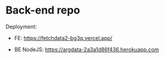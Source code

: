 # Back-end repo 

Deployment:

 -  FE:   https://fetchdata2-bg3q.vercel.app/

 -  BE NodeJS:  https://argdata-2a3a1d86f436.herokuapp.com

